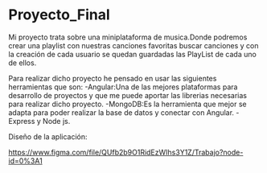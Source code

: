 # Proyecto_Final

Mi proyecto trata sobre una miniplataforma de musica.Donde podremos crear una playlist con nuestras canciones favoritas buscar canciones y
con la creación de cada usuario se quedan guardadas las PlayList de cada uno de ellos.

Para realizar dicho proyecto he pensado en usar las siguientes herramientas que son:
-Angular:Una de las mejores plataformas para desarrollo de proyectos y que me puede aportar las librerias necesarias para realizar dicho proyecto.
-MongoDB:Es la herramienta que mejor se adapta para poder realizar la base de datos y conectar con Angular.
-Express y Node js.
 
 Diseño de la aplicación:
 
https://www.figma.com/file/QUfb2b9O1RidEzWIhs3Y1Z/Trabajo?node-id=0%3A1
